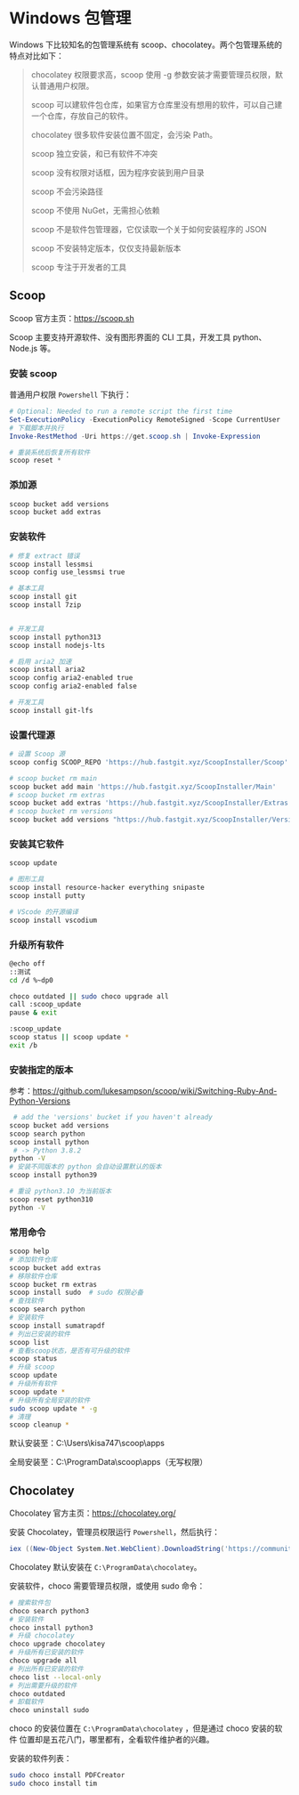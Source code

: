# Windows 包管理

Windows 下比较知名的包管理系统有 scoop、chocolatey。两个包管理系统的特点对比如下：

>chocolatey 权限要求高，scoop 使用 -g 参数安装才需要管理员权限，默认普通用户权限。
>
>scoop 可以建软件包仓库，如果官方仓库里没有想用的软件，可以自己建一个仓库，存放自己的软件。
>
>chocolatey 很多软件安装位置不固定，会污染 Path。
>
>scoop 独立安装，和已有软件不冲突
>
>scoop 没有权限对话框，因为程序安装到用户目录
>
>scoop 不会污染路径
>
>scoop 不使用 NuGet，无需担心依赖
>
>scoop 不是软件包管理器，它仅读取一个关于如何安装程序的 JSON
>
>scoop 不安装特定版本，仅仅支持最新版本
>
>scoop 专注于开发者的工具

## Scoop

Scoop 官方主页：<https://scoop.sh>

Scoop 主要支持开源软件、没有图形界面的 CLI 工具，开发工具 python、Node.js 等。

### 安装 scoop

普通用户权限 `Powershell` 下执行：

```powershell
# Optional: Needed to run a remote script the first time
Set-ExecutionPolicy -ExecutionPolicy RemoteSigned -Scope CurrentUser
# 下载脚本并执行
Invoke-RestMethod -Uri https://get.scoop.sh | Invoke-Expression

# 重装系统后恢复所有软件
scoop reset *
```

### 添加源

```sh
scoop bucket add versions
scoop bucket add extras
```

### 安装软件

```sh
# 修复 extract 错误
scoop install lessmsi
scoop config use_lessmsi true

# 基本工具
scoop install git
scoop install 7zip


# 开发工具
scoop install python313
scoop install nodejs-lts

# 启用 aria2 加速
scoop install aria2
scoop config aria2-enabled true
scoop config aria2-enabled false

# 开发工具
scoop install git-lfs
```

### 设置代理源

```sh
# 设置 Scoop 源
scoop config SCOOP_REPO 'https://hub.fastgit.xyz/ScoopInstaller/Scoop'

# scoop bucket rm main
scoop bucket add main 'https://hub.fastgit.xyz/ScoopInstaller/Main'
# scoop bucket rm extras
scoop bucket add extras 'https://hub.fastgit.xyz/ScoopInstaller/Extras'
# scoop bucket rm versions
scoop bucket add versions "https://hub.fastgit.xyz/ScoopInstaller/Versions"
```

### 安装其它软件

```sh
scoop update

# 图形工具
scoop install resource-hacker everything snipaste
scoop install putty

# VScode 的开源编译
scoop install vscodium
```

### 升级所有软件

```bash
@echo off
::测试
cd /d %~dp0

choco outdated || sudo choco upgrade all
call :scoop_update
pause & exit

:scoop_update
scoop status || scoop update *
exit /b
```

### 安装指定的版本

参考：<https://github.com/lukesampson/scoop/wiki/Switching-Ruby-And-Python-Versions>

```sh
 # add the 'versions' bucket if you haven't already
scoop bucket add versions
scoop search python
scoop install python
 # -> Python 3.8.2
python -V
# 安装不同版本的 python 会自动设置默认的版本
scoop install python39

# 重设 python3.10 为当前版本
scoop reset python310
python -V
```

### 常用命令

```bash
scoop help
# 添加软件仓库
scoop bucket add extras
# 移除软件仓库
scoop bucket rm extras
scoop install sudo  # sudo 权限必备
# 查找软件
scoop search python
# 安装软件
scoop install sumatrapdf
# 列出已安装的软件
scoop list
# 查看scoop状态，是否有可升级的软件
scoop status
# 升级 scoop
scoop update
# 升级所有软件
scoop update *
# 升级所有全局安装的软件
sudo scoop update * -g
# 清理
scoop cleanup *
```

默认安装至：C:\Users\kisa747\scoop\apps

全局安装至：C:\ProgramData\scoop\apps（无写权限）

## Chocolatey

Chocolatey 官方主页：<https://chocolatey.org/>

安装 Chocolatey，管理员权限运行 `Powershell`，然后执行：

```powershell
iex ((New-Object System.Net.WebClient).DownloadString('https://community.chocolatey.org/install.ps1'))
```

Chocolatey 默认安装在 `C:\ProgramData\chocolatey`。

安装软件，choco 需要管理员权限，或使用 sudo 命令：

```sh
# 搜索软件包
choco search python3
# 安装软件
choco install python3
# 升级 chocolatey
choco upgrade chocolatey
# 升级所有已安装的软件
choco upgrade all
# 列出所有已安装的软件
choco list --local-only
# 列出需要升级的软件
choco outdated
# 卸载软件
choco uninstall sudo
```

choco 的安装位置在 `C:\ProgramData\chocolatey` ，但是通过 choco 安装的软件 位置却是五花八门，哪里都有，全看软件维护者的兴趣。

安装的软件列表：

```bash
sudo choco install PDFCreator
sudo choco install tim
```
